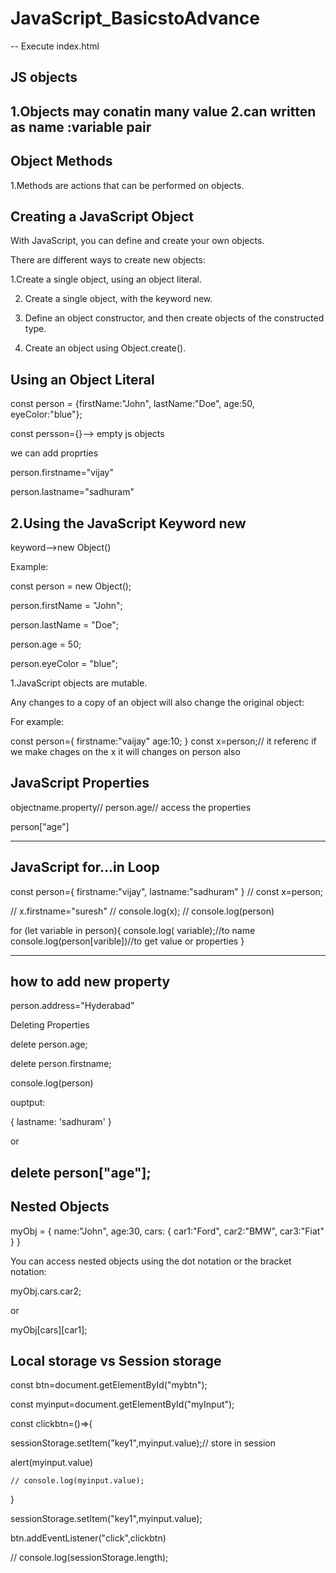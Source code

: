 # JavaScript_BasicstoAdvance
--
Execute index.html

JS objects
-----------------------------------------------

1.Objects may conatin many value
2.can written as name :variable pair
------------------
Object Methods
-----------------------

1.Methods are actions that can be performed on objects.

Creating a JavaScript Object
-------------------------------------

With JavaScript, you can define and create your own objects.

There are different ways to create new objects:

1.Create a single object, using an object literal.

2. Create a single object, with the keyword new.

3. Define an object constructor, and then create objects of the constructed type.

4. Create an object using Object.create().


Using an Object Literal
----------------------------------------

const person = {firstName:"John", lastName:"Doe", age:50, eyeColor:"blue"};

const persson={}--> empty js objects

we can add proprties

person.firstname="vijay"

person.lastname="sadhuram"

2.Using the JavaScript Keyword new
------------------------------------------
keyword-->new Object()

Example:

const person = new Object();

person.firstName = "John";

person.lastName = "Doe";

person.age = 50;

person.eyeColor = "blue";

1.JavaScript objects are mutable.

Any changes to a copy of an object will also change the original object:

For example:

const person={
firstname:"vaijay"
age:10;
}
const x=person;// it referenc if we make chages on the x it will changes on person also


JavaScript Properties
--------------------------------------
objectname.property// person.age// access the properties

person["age"]


-----------------------
JavaScript for...in Loop
------------------------


const person={
    firstname:"vijay",
    lastname:"sadhuram"
}
// const x=person;

// x.firstname="suresh"
// console.log(x);
// console.log(person)

for (let variable in person){
    console.log( variable);//to name 
    console.log(person[varible])//to get value or properties
}

---------------
how to add new property
-----------------

person.address="Hyderabad"

Deleting Properties

delete person.age;

delete person.firstname;

console.log(person)


ouptput:

{ lastname: 'sadhuram' }

or

delete person["age"];
--------------------------
Nested Objects
-------------------------------

myObj = {
  name:"John",
  age:30,
  cars: {
    car1:"Ford",
    car2:"BMW",
    car3:"Fiat"
  }
}


You can access nested objects using the dot notation or the bracket notation:

myObj.cars.car2;

or

myObj[cars][car1];





Local  storage vs Session storage
------------------------------------
const btn=document.getElementById("mybtn");

const myinput=document.getElementById("myInput");

const clickbtn=()=>{

sessionStorage.setItem("key1",myinput.value);// store in session

alert(myinput.value)

   
    // console.log(myinput.value);

}

sessionStorage.setItem("key1",myinput.value);

btn.addEventListener("click",clickbtn)

// console.log(sessionStorage.length);










